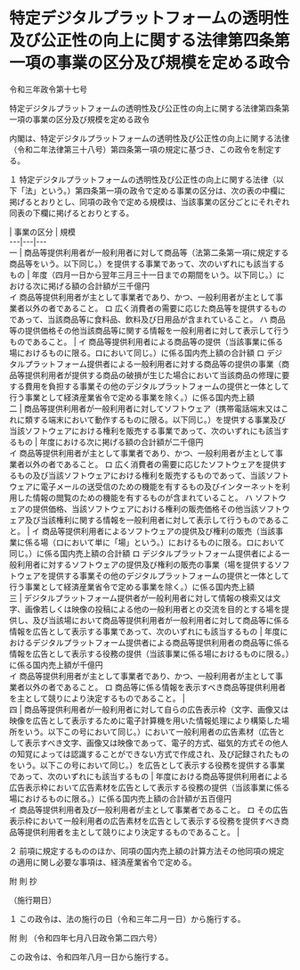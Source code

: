 # 特定デジタルプラットフォームの透明性及び公正性の向上に関する法律第四条第一項の事業の区分及び規模を定める政令

令和三年政令第十七号

特定デジタルプラットフォームの透明性及び公正性の向上に関する法律第四条第一項の事業の区分及び規模を定める政令

内閣は、特定デジタルプラットフォームの透明性及び公正性の向上に関する法律（令和二年法律第三十八号）第四条第一項の規定に基づき、この政令を制定する。

１ 特定デジタルプラットフォームの透明性及び公正性の向上に関する法律（以下「法」という。）第四条第一項の政令で定める事業の区分は、次の表の中欄に掲げるとおりとし、同項の政令で定める規模は、当該事業の区分ごとにそれぞれ同表の下欄に掲げるとおりとする。

| 事業の区分 | 規模  
---|---|---  
一 | 商品等提供利用者が一般利用者に対して商品等（法第二条第一項に規定する商品等をいう。以下同じ。）を提供する事業であって、次のいずれにも該当するもの | 年度（四月一日から翌年三月三十一日までの期間をいう。以下同じ。）における次に掲げる額の合計額が三千億円  
イ 商品等提供利用者が主として事業者であり、かつ、一般利用者が主として事業者以外の者であること。 ロ 広く消費者の需要に応じた商品等を提供するものであって、当該商品等に食料品、飲料及び日用品が含まれていること。 ハ 商品等の提供価格その他当該商品等に関する情報を一般利用者に対して表示して行うものであること。 |  イ 商品等提供利用者による商品等の提供（当該事業に係る場におけるものに限る。ロにおいて同じ。）に係る国内売上額の合計額 ロ デジタルプラットフォーム提供者による一般利用者に対する商品等の提供の事業（商品等提供利用者が提供する商品の破損が生じた場合において当該商品の修理に要する費用を負担する事業その他のデジタルプラットフォームの提供と一体として行う事業として経済産業省令で定める事業を除く。）に係る国内売上額  
二 | 商品等提供利用者が一般利用者に対してソフトウェア（携帯電話端末又はこれに類する端末において動作するものに限る。以下同じ。）を提供する事業及び当該ソフトウェアにおける権利を販売する事業であって、次のいずれにも該当するもの | 年度における次に掲げる額の合計額が二千億円  
イ 商品等提供利用者が主として事業者であり、かつ、一般利用者が主として事業者以外の者であること。 ロ 広く消費者の需要に応じたソフトウェアを提供するもの及び当該ソフトウェアにおける権利を販売するものであって、当該ソフトウェアに電子メールの送受信のための機能を有するもの及びインターネットを利用した情報の閲覧のための機能を有するものが含まれていること。 ハ ソフトウェアの提供価格、当該ソフトウェアにおける権利の販売価格その他当該ソフトウェア及び当該権利に関する情報を一般利用者に対して表示して行うものであること。 |  イ 商品等提供利用者によるソフトウェアの提供及び権利の販売（当該事業に係る場（ロにおいて単に「場」という。）におけるものに限る。ロにおいて同じ。）に係る国内売上額の合計額 ロ デジタルプラットフォーム提供者による一般利用者に対するソフトウェアの提供及び権利の販売の事業（場を提供するソフトウェアを提供する事業その他のデジタルプラットフォームの提供と一体として行う事業として経済産業省令で定める事業を除く。）に係る国内売上額  
三 | デジタルプラットフォーム提供者が一般利用者に対して情報の検索又は文字、画像若しくは映像の投稿による他の一般利用者との交流を目的とする場を提供し、及び当該場において商品等提供利用者が一般利用者に対して商品等に係る情報を広告として表示する事業であって、次のいずれにも該当するもの | 年度におけるデジタルプラットフォーム提供者による商品等提供利用者の商品等に係る情報を広告として表示する役務の提供（当該事業に係る場におけるものに限る。）に係る国内売上額が千億円  
イ 商品等提供利用者が主として事業者であり、かつ、一般利用者が主として事業者以外の者であること。 ロ 商品等に係る情報を表示すべき商品等提供利用者を主として競りにより決定するものであること。 |   
四 | 商品等提供利用者が一般利用者に対して自らの広告表示枠（文字、画像又は映像を広告として表示するために電子計算機を用いた情報処理により構築した場所をいう。以下この号において同じ。）において一般利用者の広告素材（広告として表示すべき文字、画像又は映像であって、電子的方式、磁気的方式その他人の知覚によっては認識することができない方式で作成され、及び記録されたものをいう。以下この号において同じ。）を広告として表示する役務を提供する事業であって、次のいずれにも該当するもの | 年度における商品等提供利用者による広告表示枠において広告素材を広告として表示する役務の提供（当該事業に係る場におけるものに限る。）に係る国内売上額の合計額が五百億円  
イ 商品等提供利用者及び一般利用者が主として事業者であること。 ロ その広告表示枠において一般利用者の広告素材を広告として表示する役務を提供すべき商品等提供利用者を主として競りにより決定するものであること。 |   
  
２ 前項に規定するもののほか、同項の国内売上額の計算方法その他同項の規定の適用に関し必要な事項は、経済産業省令で定める。

附 則 抄

（施行期日）

１ この政令は、法の施行の日（令和三年二月一日）から施行する。

附 則 （令和四年七月八日政令第二四六号）

この政令は、令和四年八月一日から施行する。
